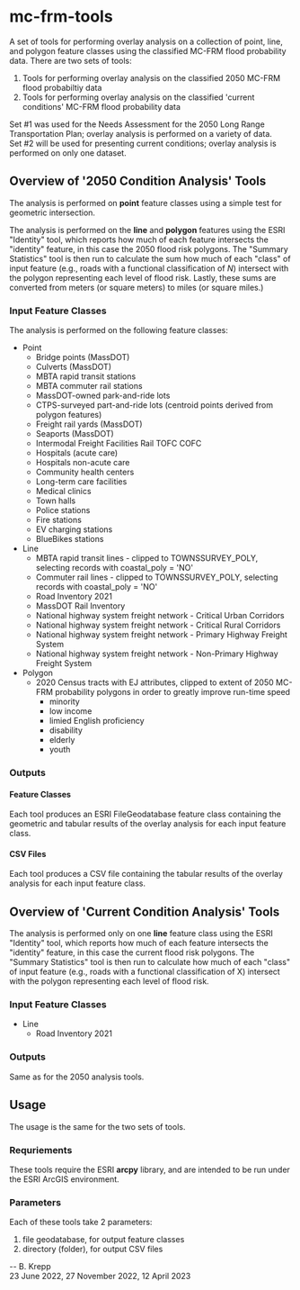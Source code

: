 # mc-frm-tools
A set of tools for performing overlay analysis on a collection of point, line, and polygon feature classes using the classified MC-FRM flood probability data. 
There are two sets of tools:
1. Tools for performing overlay analysis on the classified 2050 MC-FRM flood probabiltiy data
2. Tools for performing overlay analysis on the classified 'current conditions' MC-FRM flood probability data

Set #1 was used for the Needs Assessment for the 2050 Long Range Transportation Plan; overlay analysis is performed on a variety of data.  
Set #2 will be used for presenting current conditions; overlay analysis is performed on only one dataset.

## Overview of '2050 Condition Analysis' Tools
The analysis is performed on __point__ feature classes using a simple test for geometric intersection.  

The analysis is performed on the __line__ and __polygon__ features using the ESRI "Identity" tool, 
which reports how much of each feature intersects the "identity" feature,
in this case the 2050 flood risk polygons.
The "Summary Statistics" tool is then run to calculate the sum how much of each "class" of 
input feature \(e.g., roads with a functional classification of _N_\) intersect with the polygon representing each level of flood risk.
Lastly, these sums are converted from meters (or square meters) to miles (or square miles.)

### Input Feature Classes
The analysis is performed on the following feature classes:
* Point
  * Bridge points (MassDOT)
  * Culverts (MassDOT)
  * MBTA rapid transit stations
  * MBTA commuter rail stations
  * MassDOT-owned park-and-ride lots 
  * CTPS-surveyed part-and-ride lots (centroid points derived from polygon features)
  * Freight rail yards (MassDOT)
  * Seaports (MassDOT)
  * Intermodal Freight Facilities Rail TOFC COFC
  * Hospitals (acute care)
  * Hospitals non-acute care
  * Community health centers
  * Long-term care facilities
  * Medical clinics
  * Town halls
  * Police stations
  * Fire stations
  * EV charging stations
  * BlueBikes stations
* Line
  * MBTA rapid transit lines - clipped to TOWNSSURVEY_POLY, selecting records with coastal_poly = 'NO'
  * Commuter rail lines - clipped to TOWNSSURVEY_POLY, selecting records with coastal_poly = 'NO'
  * Road Inventory 2021
  * MassDOT Rail Inventory
  * National highway system freight network - Critical Urban Corridors
  * National highway system freight network - Critical Rural Corridors
  * National highway system freight network - Primary Highway Freight System
  * National highway system freight network - Non-Primary Highway Freight System
* Polygon
  * 2020 Census tracts with EJ attributes, clipped to extent of 2050 MC-FRM probability polygons in order to greatly improve run-time speed
    * minority
    * low income
    * limied English proficiency
    * disability
    * elderly
    * youth

### Outputs
#### Feature Classes
Each tool produces an ESRI FileGeodatabase feature class containing the geometric and tabular results of the overlay analysis for each input feature class.
#### CSV Files
Each tool produces a CSV file containing the tabular results of the overlay analysis for each input feature class.

## Overview of 'Current Condition Analysis' Tools
The analysis is performed only on one __line__ feature class using the ESRI "Identity" tool, which reports how much of each feature intersects the "identity" 
feature, in this case the current flood risk polygons.
The "Summary Statistics" tool is then run to calculate how much of each "class" of input feature \(e.g., roads with a functional classification of X\) intersect
with the polygon representing each level of flood risk.

### Input Feature Classes
* Line
  * Road Inventory 2021

### Outputs
Same as for the 2050 analysis tools.

## Usage
The usage is the same for the two sets of tools.
### Requriements
These tools require the ESRI __arcpy__ library, and are intended to be run under the ESRI ArcGIS environment.
### Parameters
Each of these tools take 2 parameters:
1. file geodatabase, for output feature classes
2. directory (folder), for output CSV files

-- B. Krepp   
23 June 2022, 27 November 2022, 12 April 2023
